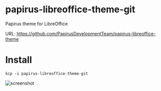 papirus-libreoffice-theme-git
==================
Papirus theme for LibreOffice

URL: https://github.com/PapirusDevelopmentTeam/papirus-libreoffice-theme

# Install
```
kcp -i papirus-libreoffice-theme-git
```

![screenshot](https://raw.githubusercontent.com/varlesh/papirus-suite/f4e4a1160ebd3e64da6463de871cca7706a279c5/papirus-kde.png)
